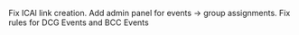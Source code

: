 Fix ICAl link creation.
Add admin panel for events -> group assignments.
Fix rules for DCG Events and BCC Events